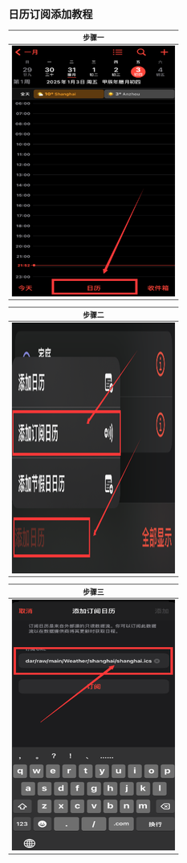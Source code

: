 ## 日历订阅添加教程
|步骤一|
| -- |
|<img src="https://github.com/Moli-X/Calendar/raw/main/Icon/Way1.png" width="325px" height="500px" >|

|步骤二|
| -- |
|<img src="https://github.com/Moli-X/Calendar/blob/main/Icon/Way2.png" width="325px" height="500px">|

|步骤三|
| -- |
<img src="https://github.com/Moli-X/Calendar/blob/main/Icon/Way3.png" width="325px" height="500px">|

